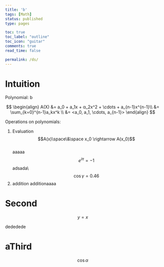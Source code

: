 ```yaml
---
title: 'b'
tags: [Math]
status: published
type: pages

toc: true
toc_label: "outline"
toc_icon: "guitar"
comments: true
read_time: false

permalink: /ds/
---
```


# Intuition
Polynomial:
b

$$
\begin{align}
A(X) &= a_0 + a_1x + α_2x^2 + \cdots + a_{n-1}x^{n-1}\\
&= \sum_{k=0}^{n-1}a_kx^k \\
&= <a_0, a_1, \cdots, a_{n-1}>
\end{align}
$$

Operations on polynomials:
1. Evaluation\
$$A(x)\space\&\space x_0 \rightarrow A(x_0)$$\
aaaaa  $$ e^{i\pi} = -1 $$
adsada\\
$$
\cos\gamma = 0.46
$$
2. addition
additionaaaa

# Second

$$
y = x
$$

dededede

# aThird
$$
\cos\alpha
$$


